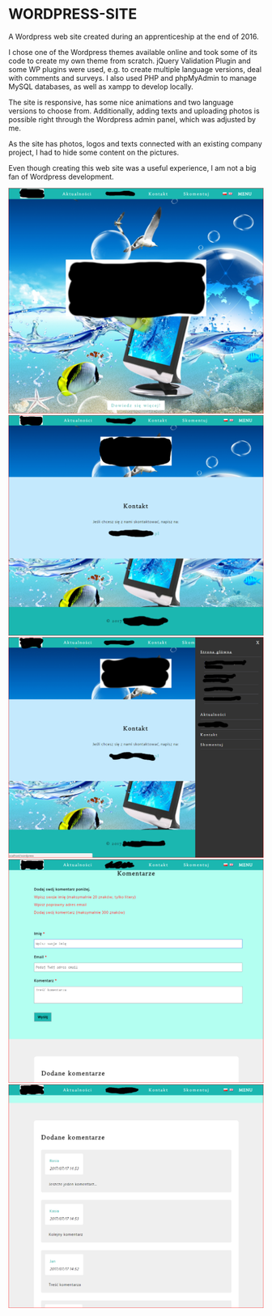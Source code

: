 # WORDPRESS-SITE

A Wordpress web site created during an apprenticeship at the end of 2016.

I chose one of the Wordpress themes available online and took some of its code to create my own theme from scratch. jQuery Validation Plugin and some WP plugins were used, e.g. to create multiple language versions, deal with comments and surveys. I also used PHP and phpMyAdmin to manage MySQL databases, as well as xampp to develop locally.

The site is responsive, has some nice animations and two language versions to choose from. Additionally, adding texts and uploading photos is possible right through the Wordpress admin panel, which was adjusted by me.

As the site has photos, logos and texts connected with an existing company project, I had to hide some content on the pictures.

Even though creating this web site was a useful experience, I am not a big fan of Wordpress development.

![screenshot frontpage](/screenshots/frontpage.png)
![screenshot contact](/screenshots/contact.png)
![screenshot menu](/screenshots/menu.png)
![screenshot comments](/screenshots/comments.png)
![screenshot commentsadded](/screenshots/commentsadded.png)
